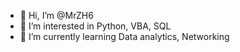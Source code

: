 - 👋 Hi, I’m @MrZH6
- 👀 I’m interested in Python, VBA, SQL
- 🌱 I’m currently learning Data analytics, Networking
<!---
- 💞️ I’m looking to collaborate on ...
- 📫 How to reach me ...

<!---
MrZH6/MrZH6 is a ✨ special ✨ repository because its `README.md` (this file) appears on your GitHub profile.
You can click the Preview link to take a look at your changes.
--->
